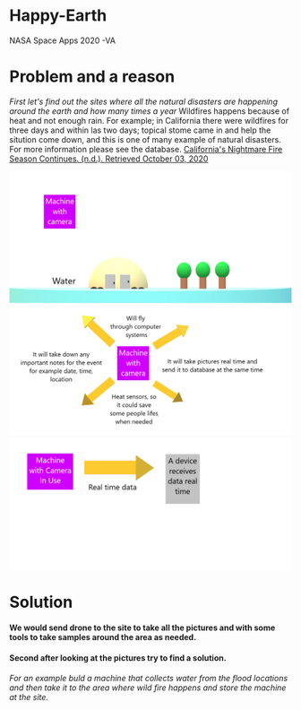# Happy-Earth
NASA Space Apps 2020 -VA

# Problem and a reason
_First let's find out the sites where all the natural disasters are happening around the earth and how many times a year_
Wildfires happens because of heat and not enough rain. For example; in California there were wildfires for three days and within las two days; topical stome came in and help the sitution come down, and this is one of many example of natural disasters. For more information please see the database. [California's Nightmare Fire Season Continues. (n.d.). Retrieved October 03, 2020](https://earthobservatory.nasa.gov/images/147363/californias-nightmare-fire-season-continues--)

![Flood](https://github.com/mayflower1234/Happy-Earth/blob/main/Flood%202.png)
![](https://github.com/mayflower1234/Happy-Earth/blob/main/Machine%20Usage.png)
![](https://github.com/mayflower1234/Happy-Earth/blob/main/System%20Process.png)

# Solution
#### We would send drone to the site to take all the pictures and with some tools to take samples around the area as needed.
#### Second after looking at the pictures try to find a solution. 
###### For an example buld a machine that collects water from the flood locations and then take it to the area where wild fire happens and store the machine at the site.

